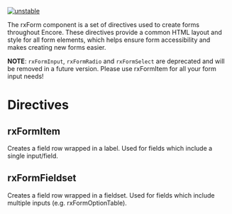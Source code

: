 [![unstable](http://badges.github.io/stability-badges/dist/unstable.svg)](http://github.com/badges/stability-badges)

The rxForm component is a set of directives used to create forms throughout Encore. These directives provide a common HTML layout and style for all form elements, which helps ensure form accessibility and makes creating new forms easier.

**NOTE**: `rxFormInput`, `rxFormRadio` and `rxFormSelect` are deprecated and will be removed in a future version. Please use rxFormItem for all your form input needs!

# Directives

## rxFormItem

Creates a field row wrapped in a label. Used for fields which include a single input/field.

## rxFormFieldset

Creates a field row wrapped in a fieldset. Used for fields which include multiple inputs (e.g. rxFormOptionTable).